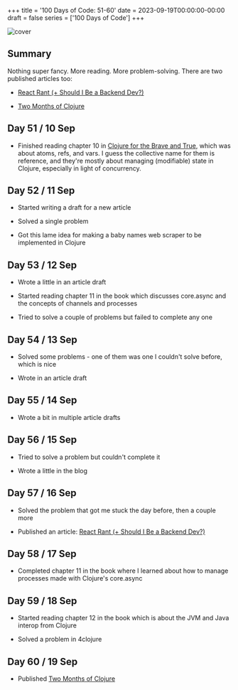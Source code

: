 +++
title = '100 Days of Code: 51-60'
date = 2023-09-19T00:00:00-00:00
draft = false
series = ['100 Days of Code']
+++

![cover](https://i.imgur.com/YghZkHs.png)

## Summary

Nothing super fancy. More reading. More problem-solving. There are two published articles too:

* [React Rant (+ Should I Be a Backend Dev?)](https://wipdev.netlify.app/posts/react-rant-should-i-be-a-backend-dev)
    
* [Two Months of Clojure](https://wipdev.hashnode.dev/two-months-of-clojure)
    

## Day 51 / 10 Sep

* Finished reading chapter 10 in [Clojure for the Brave and True](https://www.braveclojure.com/clojure-for-the-brave-and-true/), which was about atoms, refs, and vars. I guess the collective name for them is reference, and they're mostly about managing (modifiable) state in Clojure, especially in light of concurrency.
    

## Day 52 / 11 Sep

* Started writing a draft for a new article
    
* Solved a single problem
    
* Got this lame idea for making a baby names web scraper to be implemented in Clojure
    

## Day 53 / 12 Sep

* Wrote a little in an article draft
    
* Started reading chapter 11 in the book which discusses core.async and the concepts of channels and processes
    
* Tried to solve a couple of problems but failed to complete any one
    

## Day 54 / 13 Sep

* Solved some problems - one of them was one I couldn't solve before, which is nice
    
* Wrote in an article draft
    

## Day 55 / 14 Sep

* Wrote a bit in multiple article drafts
    

## Day 56 / 15 Sep

* Tried to solve a problem but couldn't complete it
    
* Wrote a little in the blog
    

## Day 57 / 16 Sep

* Solved the problem that got me stuck the day before, then a couple more
    
* Published an article: [React Rant (+ Should I Be a Backend Dev?)](https://wipdev.netlify.app/posts/react-rant-should-i-be-a-backend-dev)
    

## Day 58 / 17 Sep

* Completed chapter 11 in the book where I learned about how to manage processes made with Clojure's core.async
    

## Day 59 / 18 Sep

* Started reading chapter 12 in the book which is about the JVM and Java interop from Clojure
    
* Solved a problem in 4clojure
    

## Day 60 / 19 Sep

* Published [Two Months of Clojure](https://wipdev.hashnode.dev/two-months-of-clojure)
